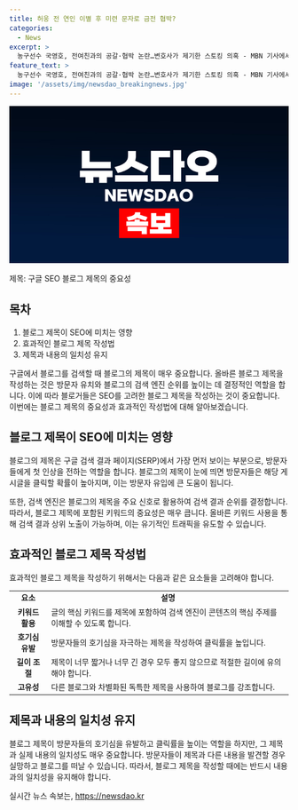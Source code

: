 ```yaml
---
title: 허웅 전 연인 이별 후 미련 문자로 금전 협박?
categories:
  - News
excerpt: >
  농구선수 국영호, 전여친과의 공갈·협박 논란…변호사가 제기한 스토킹 의혹 - MBN 기사에서는 농구선수 국영호가 전여친에게 공갈과 협박을 했다는 의혹을 받고 있으며, 변호사가 이에 대한 스토킹 의혹을 제기했다. 관련된 문자 및 카톡 내용과 함께 임신에 관한 이야기도 나왔다.
feature_text: >
  농구선수 국영호, 전여친과의 공갈·협박 논란…변호사가 제기한 스토킹 의혹 - MBN 기사에서는 농구선수 국영호가 전여친에게 공갈과 협박을 했다는 의혹을 받고 있으며, 변호사가 이에 대한 스토킹 의혹을 제기했다. 관련된 문자 및 카톡 내용과 함께 임신에 관한 이야기도 나왔다.
image: '/assets/img/newsdao_breakingnews.jpg'
---
```


<p><img src="/assets/img/newsdao_breakingnews.jpg" alt="bookingtag 속보" /></p>

<p>제목: 구글 SEO 블로그 제목의 중요성</p>

<h2 data-ke-size="size26">목차</h2>

<ol>
    <li>블로그 제목이 SEO에 미치는 영향</li>
    <li>효과적인 블로그 제목 작성법</li>
    <li>제목과 내용의 일치성 유지</li>
</ol>

<p data-ke-size="size16">구글에서 블로그를 검색할 때 블로그의 제목이 매우 중요합니다. 올바른 블로그 제목을 작성하는 것은 방문자 유치와 블로그의 검색 엔진 순위를 높이는 데 결정적인 역할을 합니다. 이에 따라 블로거들은 SEO를 고려한 블로그 제목을 작성하는 것이 중요합니다. 이번에는 블로그 제목의 중요성과 효과적인 작성법에 대해 알아보겠습니다.</p>

<h2 data-ke-size="size24">블로그 제목이 SEO에 미치는 영향</h2>

<p data-ke-size="size16">블로그의 제목은 구글 검색 결과 페이지(SERP)에서 가장 먼저 보이는 부분으로, 방문자들에게 첫 인상을 전하는 역할을 합니다. 블로그의 제목이 눈에 띄면 방문자들은 해당 게시글을 클릭할 확률이 높아지며, 이는 방문자 유입에 큰 도움이 됩니다.</p>

<p data-ke-size="size16">또한, 검색 엔진은 블로그의 제목을 주요 신호로 활용하여 검색 결과 순위를 결정합니다. 따라서, 블로그 제목에 포함된 키워드의 중요성은 매우 큽니다. 올바른 키워드 사용을 통해 검색 결과 상위 노출이 가능하며, 이는 유기적인 트래픽을 유도할 수 있습니다.</p>

<h2 data-ke-size="size24">효과적인 블로그 제목 작성법</h2>

<p data-ke-size="size16">효과적인 블로그 제목을 작성하기 위해서는 다음과 같은 요소들을 고려해야 합니다.</p>

<table>
    <tr>
        <td style="text-align: center; height: 17px;"><b>요소</b></td>
        <td style="text-align: center; height: 17px;"><b>설명</b></td>
    </tr>
    <tr>
        <td style="text-align: center; height: 17px;"><b>키워드 활용</b></td>
        <td>글의 핵심 키워드를 제목에 포함하여 검색 엔진이 콘텐츠의 핵심 주제를 이해할 수 있도록 합니다.</td>
    </tr>
    <tr>
        <td style="text-align: center; height: 17px;"><b>호기심 유발</b></td>
        <td>방문자들의 호기심을 자극하는 제목을 작성하여 클릭률을 높입니다.</td>
    </tr>
    <tr>
        <td style="text-align: center; height: 17px;"><b>길이 조절</b></td>
        <td>제목이 너무 짧거나 너무 긴 경우 모두 좋지 않으므로 적절한 길이에 유의해야 합니다.</td>
    </tr>
    <tr>
        <td style="text-align: center; height: 17px;"><b>고유성</b></td>
        <td>다른 블로그와 차별화된 독특한 제목을 사용하여 블로그를 강조합니다.</td>
    </tr>
</table>

<h2 data-ke-size="size24">제목과 내용의 일치성 유지</h2>

<p data-ke-size="size16">블로그 제목이 방문자들의 호기심을 유발하고 클릭률을 높이는 역할을 하지만, 그 제목과 실제 내용의 일치성도 매우 중요합니다. 방문자들이 제목과 다른 내용을 발견할 경우 실망하고 블로그를 떠날 수 있습니다. 따라서, 블로그 제목을 작성할 때에는 반드시 내용과의 일치성을 유지해야 합니다.</p>
실시간 뉴스 속보는, <a href="https://newsdao.kr" rel="dofollow">https://newsdao.kr</a>


